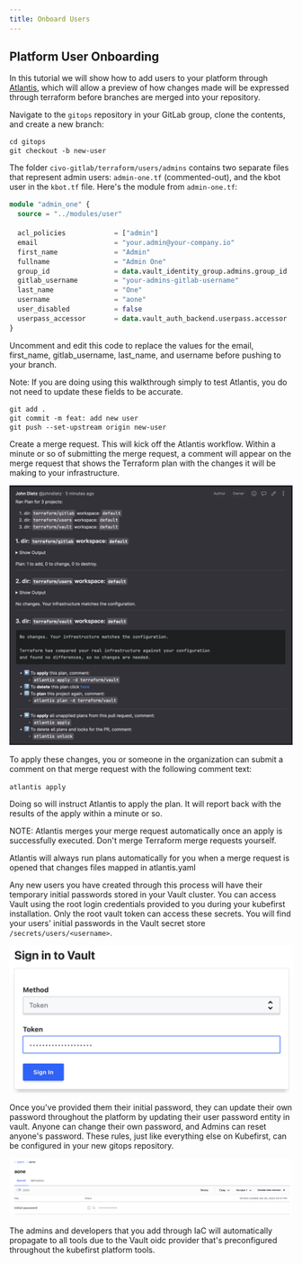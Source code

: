 ```yaml
---
title: Onboard Users
---
```


## Platform User Onboarding

In this tutorial we will show how to add users to your platform through [Atlantis](https://www.runatlantis.io/), which will allow a preview of how changes made will be expressed through terraform before branches are merged into your repository.

Navigate to the `gitops` repository in your GitLab group, clone the contents, and create a new branch:

```shell
cd gitops
git checkout -b new-user
```

The folder `civo-gitlab/terraform/users/admins` contains two separate files that represent admin users: `admin-one.tf` (commented-out), and the kbot user in the `kbot.tf` file. Here's the module from `admin-one.tf`:

```terraform
module "admin_one" {
  source = "../modules/user"

  acl_policies            = ["admin"]
  email                   = "your.admin@your-company.io"
  first_name              = "Admin"
  fullname                = "Admin One"
  group_id                = data.vault_identity_group.admins.group_id
  gitlab_username         = "your-admins-gitlab-username"
  last_name               = "One"
  username                = "aone"
  user_disabled           = false
  userpass_accessor       = data.vault_auth_backend.userpass.accessor
}
```

Uncomment and edit this code to replace the values for the email, first_name, gitlab_username, last_name, and username before pushing to your branch.

Note: If you are doing using this walkthrough simply to test Atlantis, you do not need to update these fields to be accurate.

```shell
git add .
git commit -m feat: add new user
git push --set-upstream origin new-user
```

Create a merge request. This will kick off the Atlantis workflow. Within a minute or so of submitting the merge request, a comment will appear on the merge request that shows the Terraform plan with the changes it will be making to your infrastructure.

![Atlantis Plan Comment Example](../../../img/common/gitlab/atlantis-comments.png)

To apply these changes, you or someone in the organization can submit a comment on that merge request with the following comment text:

`atlantis apply`

Doing so will instruct Atlantis to apply the plan. It will report back with the results of the apply within a minute or so.

NOTE: Atlantis merges your merge request automatically once an apply is successfully executed. Don't merge Terraform merge requests yourself.

Atlantis will always run plans automatically for you when a merge request is opened that changes files mapped in atlantis.yaml

Any new users you have created through this process will have their temporary initial passwords stored in your Vault cluster. You can access Vault using the root login credentials provided to you during your kubefirst installation. Only the root vault token can access these secrets. You will find your users' initial passwords in the Vault secret store `/secrets/users/<username>`.

![vault token login](../../../img/kubefirst/local/vault-token-login.png)

Once you've provided them their initial password, they can update their own password throughout the platform by updating their user password entity in vault. Anyone can change their own password, and Admins can reset anyone's password. These rules, just like everything else on Kubefirst, can be configured in your new gitops repository.

![default user creation](../../../img/kubefirst/local/default-user-creation.png)

The admins and developers that you add through IaC will automatically propagate to all tools due to the Vault oidc provider that's preconfigured throughout the kubefirst platform tools.

